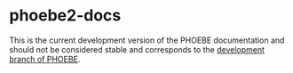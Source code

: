 # phoebe2-docs

This is the current development version of the PHOEBE documentation and should not be considered stable and corresponds to the [development branch of PHOEBE](https://github.com/phoebe-project/phoebe2/tree/development).
